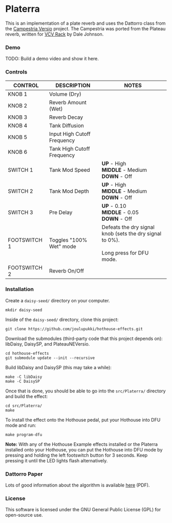 # Platerra

This is an implementation of a plate reverb and uses the Dattorro class from the [Campestria Versio](https://github.com/digitalartifactmusic/PlateauNEVersio) project. The Campestria was ported from the Plateau reverb, written for [VCV Rack](https://github.com/ValleyAudio/ValleyRackFree/tree/main/src/Plateau) by Dale Johnson.

### Demo

TODO: Build a demo video and show it here.

### Controls

| CONTROL | DESCRIPTION | NOTES |
|-|-|-|
| KNOB 1 | Volume (Dry) |  |
| KNOB 2 | Reverb Amount (Wet) |  |
| KNOB 3 | Reverb Decay |  |
| KNOB 4 | Tank Diffusion |  |
| KNOB 5 | Input High Cutoff Frequency |  |
| KNOB 6 | Tank High Cutoff Frequency |  |
| SWITCH 1 | Tank Mod Speed | **UP** - High<br/>**MIDDLE** - Medium<br/>**DOWN** - Off |
| SWITCH 2 | Tank Mod Depth | **UP** - High<br/>**MIDDLE** - Medium<br/>**DOWN** - Off |
| SWITCH 3 | Pre Delay | **UP** - 0.10<br/>**MIDDLE** - 0.05<br/>**DOWN** - Off |
| FOOTSWITCH 1 | Toggles "100% Wet" mode | Defeats the dry signal knob (sets the dry signal to 0%).<br/><br/>Long press for DFU mode. |
| FOOTSWITCH 2 | Reverb On/Off |  |

### Installation

Create a `daisy-seed/` directory on your computer.
```
mkdir daisy-seed
```

Inside of the `daisy-seed/` directory, clone this project:
```
git clone https://github.com/joulupukki/hothouse-effects.git
```

Download the submodules (third-party code that this project depends on): libDaisy, DaisySP, and PlateauNEVersio.
```
cd hothouse-effects
git submodule update --init --recursive
```

Build libDaisy and DaisySP (this may take a while):
```
make -C libDaisy
make -C DaisySP
```

Once that is done, you should be able to go into the `src/Platerra/` directory and build the effect:
```
cd src/Platerra/
make
```

To install the effect onto the Hothouse pedal, put your Hothouse into DFU mode and run:
```
make program-dfu
```

**Note:** With any of the Hothouse Example effects installed or the Platerra installed onto your Hothouse, you can put the Hothouse into DFU mode by pressing and holding the left footswitch button for 3 seconds. Keep pressing it until the LED lights flash alternatively.

### Dattorro Paper

Lots of good information about the algorithm is available [here](https://ccrma.stanford.edu/~dattorro/EffectDesignPart1.pdf) (PDF).

### License

This software is licensed under the GNU General Public License (GPL) for open-source use.
